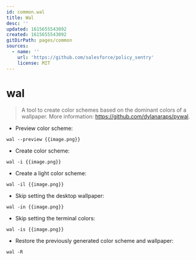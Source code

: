 ```yaml
---
id: common.wal
title: Wal
desc: ''
updated: 1615655543092
created: 1615655543092
gitDirPath: pages/common
sources:
  - name: ''
    url: 'https://github.com/salesforce/policy_sentry'
    license: MIT
---
```

# wal

> A tool to create color schemes based on the dominant colors of a wallpaper.
> More information: <https://github.com/dylanaraps/pywal>.

- Preview color scheme:

`wal --preview {{image.png}}`

- Create color scheme:

`wal -i {{image.png}}`

- Create a light color scheme:

`wal -il {{image.png}}`

- Skip setting the desktop wallpaper:

`wal -in {{image.png}}`

- Skip setting the terminal colors:

`wal -is {{image.png}}`

- Restore the previously generated color scheme and wallpaper:

`wal -R`

